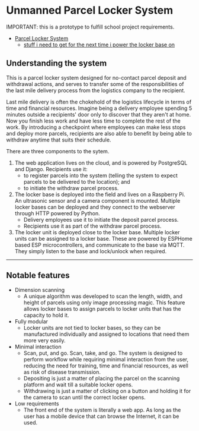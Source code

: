 # Unmanned Parcel Locker System

IMPORTANT: this is a prototype to fulfill school project requirements.

- [Parcel Locker System](#parcel-locker-system)
  - [stuff i need to get for the next time i power the locker base on](#stuff-i-need-to-get-for-the-next-time-i-power-the-locker-base-on)

## Understanding the system

This is a parcel locker system designed for no-contact parcel deposit and withdrawal actions, and serves to transfer some of the responsibilities of the last mile delivery process from the logistics company to the recipient.

Last mile delivery is often the chokehold of the logistics lifecycle in terms of time and financial resources. Imagine being a delivery employee spending 5 minutes outside a recipients' door only to discover that they aren't at home. Now you finish less work and have less time to complete the rest of the work. By introducing a checkpoint where employees can make less stops and deploy more parcels, recipients are also able to benefit by being able to withdraw anytime that suits their schedule.

There are three components to the sytem.

1. The web application lives on the cloud, and is powered by PostgreSQL and Django. Recipients use it:
   - to register parcels into the system (telling the system to expect parcels to be delivered to the location); and
   - to initiate the withdraw parcel process.
2. The locker base is deployed into the field and lives on a Raspberry Pi. An ultrasonic sensor and a camera component is mounted. Multiple locker bases can be deployed and they connect to the webserver through HTTP powered by Python.
   - Delivery employees use it to initiate the deposit parcel process.
   - Recipients use it as part of the withdraw parcel process.
3. The locker unit is deployed close to the locker base. Multiple locker units can be assigned to a locker base. These are powered by ESPHome based ESP microcontrollers, and communicate to the base via MQTT. They simply listen to the base and lock/unlock when required.

***

## Notable features

- Dimension scanning
  - A unique algorithm was developed to scan the length, width, and height of parcels using only image processing magic. This feature allows locker bases to assign parcels to locker units that has the capacity to hold it.
- Fully modular
  - Locker units are not tied to locker bases, so they can be manufactured individually and assigned to locations that need them more very easily.
- Minimal interaction
  - Scan, put, and go. Scan, take, and go. The system is designed to perform workflow while requiring minimal interaction from the user, reducing the need for training, time and financial resources, as well as risk of disease transmission.
  - Depositing is just a matter of placing the parcel on the scanning platform and wait till a suitable locker opens.
  - Withdrawing is just a matter of clicking on a button and holding it for the camera to scan until the correct locker opens.
- Low requirements
  - The front end of the system is literally a web app. As long as the user has a mobile device that can browse the Internet, it can be used.

